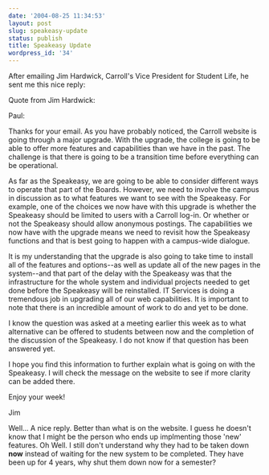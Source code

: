 ```yaml
---
date: '2004-08-25 11:34:53'
layout: post
slug: speakeasy-update
status: publish
title: Speakeasy Update
wordpress_id: '34'
---
```


After emailing Jim Hardwick, Carroll's Vice President for Student Life, he sent me this nice reply:


Quote from Jim Hardwick:


Paul:  
  


Thanks for your email.  As you have probably noticed, the Carroll website is going through a major upgrade.  With the upgrade, the college is going to be able to offer more features and capabilities than we have in the past. The challenge is that there is going to be a transition time before everything can be operational.  
  


As far as the Speakeasy, we are going to be able to consider different ways to operate that part of the Boards.  However, we need to involve the campus in discussion as to what features we want to see with the Speakeasy. For example, one of the choices we now have with this upgrade is whether the Speakeasy should be limited to users with a Carroll log-in.  Or whether or not the Speakeasy should allow anonymous postings.  The capabilities we now have with the upgrade means we need to revisit how the Speakeasy functions and that is best going to happen with a campus-wide dialogue.    
  


It is my understanding that the upgrade is also going to take time to install all of the features and options--as well as update all of the new pages in the system--and that part of the delay with the Speakeasy was that the infrastructure for the whole system and individual projects needed to get done before the Speakeasy will be reinstalled. IT Services is doing a tremendous job in upgrading all of our web capabilities.  It is important to note that there is an incredible amount of work to do and yet to be done.  
  


I know the question was asked at a meeting earlier this week as to what alternative can be offered to students between now and the completion of the discussion of the Speakeasy. I do not know if that question has been answered yet.   
  


I hope you find this information to further explain what is going on with the Speakeasy.  I will check the message on the website to see if more clarity can be added there.    
  


Enjoy your week!  
  


Jim




Well... A nice reply. Better than what is on the website.  I guess he doesn't know that I might be the person who ends up implmenting those 'new' features. Oh Well.  I still don't understand why they had to be taken down **now** instead of waiting for the new system to be completed.  They have been up for 4 years, why shut them down now for a semester?

